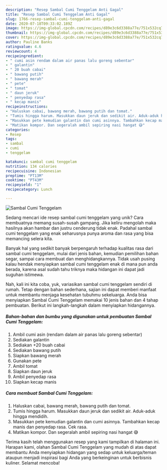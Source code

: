 ```yaml
---
description: "Resep Sambal Cumi Tenggelam Anti Gagal"
title: "Resep Sambal Cumi Tenggelam Anti Gagal"
slug: 1766-resep-sambal-cumi-tenggelam-anti-gagal
date: 2020-07-18T09:33:02.189Z
image: https://img-global.cpcdn.com/recipes/d89e3c6d3388a77e/751x532cq70/sambal-cumi-tenggelam-foto-resep-utama.jpg
thumbnail: https://img-global.cpcdn.com/recipes/d89e3c6d3388a77e/751x532cq70/sambal-cumi-tenggelam-foto-resep-utama.jpg
cover: https://img-global.cpcdn.com/recipes/d89e3c6d3388a77e/751x532cq70/sambal-cumi-tenggelam-foto-resep-utama.jpg
author: Pauline Banks
ratingvalue: 4.6
reviewcount: 4
recipeingredient:
- " cumi asin rendam dalam air panas lalu goreng sebentar"
- " galantin"
- " 20 buah cabai"
- " bawang putih"
- " bawang merah"
- " pete"
- " tomat"
- " daun jeruk"
- " penyedap rasa"
- " kecap manis"
recipeinstructions:
- "Haluskan cabai, bawang merah, bawang putih dan tomat."
- "Tumis hingga harum. Masukkan daun jeruk dan sedikit air. Aduk-aduk hingga mendidih."
- "Masukkan pete kemudian galantin dan cumi asinnya. Tambahkan kecap manis dan penyedap rasa. Cek rasa."
- "Matikan kompor. Dan segeralah ambil sepiring nasi hangat 😅"
categories:
- Resep
tags:
- sambal
- cumi
- tenggelam

katakunci: sambal cumi tenggelam 
nutrition: 134 calories
recipecuisine: Indonesian
preptime: "PT13M"
cooktime: "PT43M"
recipeyield: "1"
recipecategory: Lunch

---
```



![Sambal Cumi Tenggelam](https://img-global.cpcdn.com/recipes/d89e3c6d3388a77e/751x532cq70/sambal-cumi-tenggelam-foto-resep-utama.jpg)

Sedang mencari ide resep sambal cumi tenggelam yang unik? Cara membuatnya memang susah-susah gampang. Jika keliru mengolah maka hasilnya akan hambar dan justru cenderung tidak enak. Padahal sambal cumi tenggelam yang enak seharusnya punya aroma dan rasa yang bisa memancing selera kita.

Banyak hal yang sedikit banyak berpengaruh terhadap kualitas rasa dari sambal cumi tenggelam, mulai dari jenis bahan, kemudian pemilihan bahan segar, sampai cara membuat dan menghidangkannya. Tidak usah pusing kalau hendak menyiapkan sambal cumi tenggelam enak di mana pun anda berada, karena asal sudah tahu triknya maka hidangan ini dapat jadi suguhan istimewa.




Nah, kali ini kita coba, yuk, variasikan sambal cumi tenggelam sendiri di rumah. Tetap dengan bahan sederhana, sajian ini dapat memberi manfaat untuk membantu menjaga kesehatan tubuhmu sekeluarga. Anda bisa menyiapkan Sambal Cumi Tenggelam memakai 10 jenis bahan dan 4 tahap pembuatan. Berikut ini langkah-langkah dalam menyiapkan hidangannya.

<!--inarticleads1-->

##### Bahan-bahan dan bumbu yang digunakan untuk pembuatan Sambal Cumi Tenggelam:

1. Ambil  cumi asin (rendam dalam air panas lalu goreng sebentar)
1. Sediakan  galantin
1. Sediakan  +20 buah cabai
1. Sediakan  bawang putih
1. Siapkan  bawang merah
1. Gunakan  pete
1. Ambil  tomat
1. Siapkan  daun jeruk
1. Ambil  penyedap rasa
1. Siapkan  kecap manis




<!--inarticleads2-->

##### Cara membuat Sambal Cumi Tenggelam:

1. Haluskan cabai, bawang merah, bawang putih dan tomat.
1. Tumis hingga harum. Masukkan daun jeruk dan sedikit air. Aduk-aduk hingga mendidih.
1. Masukkan pete kemudian galantin dan cumi asinnya. Tambahkan kecap manis dan penyedap rasa. Cek rasa.
1. Matikan kompor. Dan segeralah ambil sepiring nasi hangat 😅




Terima kasih telah menggunakan resep yang kami tampilkan di halaman ini. Harapan kami, olahan Sambal Cumi Tenggelam yang mudah di atas dapat membantu Anda menyiapkan hidangan yang sedap untuk keluarga/teman ataupun menjadi inspirasi bagi Anda yang berkeinginan untuk berbisnis kuliner. Selamat mencoba!
